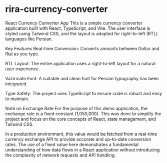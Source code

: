 # rira-currency-converter

React Currency Converter App
This is a simple currency converter application built with React, TypeScript, and Vite. The user interface is styled using Tailwind CSS, and the layout is adapted for right-to-left (RTL) languages like Persian.

Key Features
Real-time Conversion: Converts amounts between Dollar and Rial as you type.

RTL Layout: The entire application uses a right-to-left layout for a natural user experience.

Vazirmatn Font: A suitable and clean font for Persian typography has been integrated.

Type Safety: The project uses TypeScript to ensure code is robust and easy to maintain.

Note on Exchange Rate
For the purpose of this demo application, the exchange rate is a fixed constant (1,050,000). This was done to simplify the project and focus on the core concepts of React, state management, and Tailwind CSS.

In a production environment, this value would be fetched from a real-time currency exchange API to provide accurate and up-to-date conversion rates. The use of a fixed value here demonstrates a fundamental understanding of how data flows in a React application without introducing the complexity of network requests and API handling.

